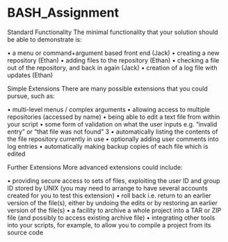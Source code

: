 # BASH_Assignment

Standard Functionality
The minimal functionality that your solution should be able to demonstrate is:

• a menu or command+argument based front end (Jack)
• creating a new repository (Ethan)
• adding files to the repository (Ethan)
• checking a file out of the repository, and back in again (Jack)
• creation of a log file with updates (Ethan)

Simple Extensions
There are many possible extensions that you could pursue, such as:

• multi-level menus / complex arguments
• allowing access to multiple repositories (accessed by name)
• being able to edit a text file from within your script
• some form of validation on what the user inputs e.g. “invalid entry” or “that file was not
found”
3
• automatically listing the contents of the file repository currently in use
• optionally adding user comments into log entries
• automatically making backup copies of each file which is edited

Further Extensions
More advanced extensions could include:

• providing secure access to sets of files, exploiting the user ID and group ID stored by UNIX
(you may need to arrange to have several accounts created for you to test this extension)
• roll back i.e. return to an earlier version of the file(s), either by undoing the edits or by
restoring an earlier version of the file(s)
• a facility to archive a whole project into a TAR or ZIP file (and possibly to access existing
archive file)
• integrating other tools into your scripts, for example, to allow you to compile a project from
its source code
